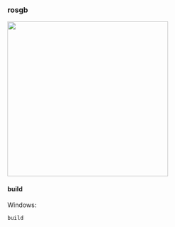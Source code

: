 ### rosgb

<img src="https://user-images.githubusercontent.com/13503267/61757141-f1786b80-ad84-11e9-9193-8cc4e8c314e3.png" width="361" height="348" />

#### build

Windows:

	build
